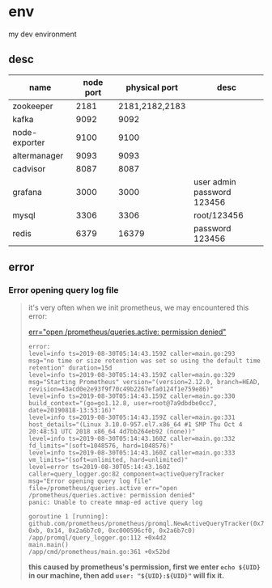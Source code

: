 # env
my dev environment

## desc

| name          | node port | physical port  | desc                            |
| ------------- | --------- | -------------- | ------------------------------- |
| zookeeper     | 2181      | 2181,2182,2183 |                                 |
| kafka         | 9092      | 9092           |                                 |
| node-exporter | 9100      | 9100           |                                 |
| altermanager  | 9093      | 9093           |                                 |
| cadvisor      | 8087      | 8087           |                                 |
| grafana       | 3000      | 3000           | user admin<br />password 123456 |
| mysql         | 3306      | 3306           | root/123456                     |
| redis         | 6379      | 16379          | password 123456                 |

## error

### Error opening query log file

> it's very often when we init prometheus, we may encountered this error:
>
> [err="open /prometheus/queries.active: permission denied"](https://github.com/prometheus/prometheus/issues/5976)
>
> ```
> error:
> level=info ts=2019-08-30T05:14:43.159Z caller=main.go:293 msg="no time or size retention was set so using the default time retention" duration=15d
> level=info ts=2019-08-30T05:14:43.159Z caller=main.go:329 msg="Starting Prometheus" version="(version=2.12.0, branch=HEAD, revision=43acd0e2e93f9f70c49b2267efa0124f1e759e86)"
> level=info ts=2019-08-30T05:14:43.159Z caller=main.go:330 build_context="(go=go1.12.8, user=root@7a9dbdbe0cc7, date=20190818-13:53:16)"
> level=info ts=2019-08-30T05:14:43.159Z caller=main.go:331 host_details="(Linux 3.10.0-957.el7.x86_64 #1 SMP Thu Oct 4 20:48:51 UTC 2018 x86_64 4d7bb264eb92 (none))"
> level=info ts=2019-08-30T05:14:43.160Z caller=main.go:332 fd_limits="(soft=1048576, hard=1048576)"
> level=info ts=2019-08-30T05:14:43.160Z caller=main.go:333 vm_limits="(soft=unlimited, hard=unlimited)"
> level=error ts=2019-08-30T05:14:43.160Z caller=query_logger.go:82 component=activeQueryTracker msg="Error opening query log file" file=/prometheus/queries.active err="open /prometheus/queries.active: permission denied"
> panic: Unable to create mmap-ed active query log
> 
> goroutine 1 [running]:
> github.com/prometheus/prometheus/promql.NewActiveQueryTracker(0x7ffef5ed3f02, 0xb, 0x14, 0x2a6b7c0, 0xc000596cf0, 0x2a6b7c0)
> /app/promql/query_logger.go:112 +0x4d2
> main.main()
> /app/cmd/prometheus/main.go:361 +0x52bd
> ```
>
> **this caused by prometheus's permission, first we enter `echo ${UID}` in our machine, then add `user: "${UID}:${UID}"` will fix it.**
